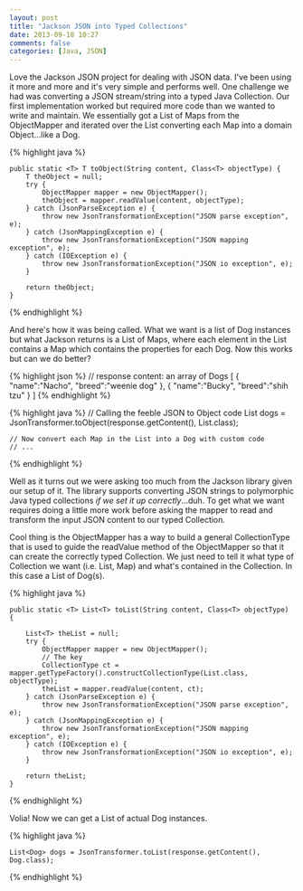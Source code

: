 ```yaml
---
layout: post
title: "Jackson JSON into Typed Collections"
date: 2013-09-18 10:27
comments: false
categories: [Java, JSON]
---
```

Love the Jackson JSON project for dealing with JSON data.  I've been using it more and more and it's very simple and performs well.  One challenge we had was converting a JSON stream/string into a typed Java Collection.  Our first implementation worked but required more code than we wanted to write and maintain.  We essentially got a List of Maps from the ObjectMapper and iterated over the List converting each Map into a domain Object...like a Dog.

{% highlight java %}

	public static <T> T toObject(String content, Class<T> objectType) {
		T theObject = null;
		try {
			ObjectMapper mapper = new ObjectMapper();			
			theObject = mapper.readValue(content, objectType);
		} catch (JsonParseException e) {
			throw new JsonTransformationException("JSON parse exception", e);
		} catch (JsonMappingException e) {
			throw new JsonTransformationException("JSON mapping exception", e);
		} catch (IOException e) {
			throw new JsonTransformationException("JSON io exception", e);
		}
		
		return theObject;
	}

{% endhighlight %}

And here's how it was being called.  What we want is a list of Dog instances but what Jackson returns is a List of Maps, where each element in the List contains a Map which contains the properties for each Dog.  Now this works but can we do better?

{% highlight json %}
// response content: an array of Dogs
[
	{ "name":"Nacho", "breed":"weenie dog" },
	{ "name":"Bucky", "breed":"shih tzu" }
]
{% endhighlight %}

{% highlight java %}
	// Calling the feeble JSON to Object code
	List<Map> dogs = JsonTransformer.toObject(response.getContent(), List.class);

	// Now convert each Map in the List into a Dog with custom code
	// ...
{% endhighlight %}


Well as it turns out we were asking too much from the Jackson library given our setup of it.  The library supports converting JSON strings to polymorphic Java typed collections *if we set it up correctly*...duh.  To get what we want requires doing a little more work before asking the mapper to read and transform the input JSON content to our typed Collection.

Cool thing is the ObjectMapper has a way to build a general CollectionType that is used to guide the readValue method of the ObjectMapper so that it can create the correctly typed Collection.  We just need to tell it what type of Collection we want (i.e. List, Map) and what's contained in the Collection.  In this case a List of Dog(s).

{% highlight java %}

    public static <T> List<T> toList(String content, Class<T> objectType) {

        List<T> theList = null;
        try {
			ObjectMapper mapper = new ObjectMapper();	
			// The key		        	
            CollectionType ct = mapper.getTypeFactory().constructCollectionType(List.class, objectType);
            theList = mapper.readValue(content, ct);
        } catch (JsonParseException e) {
            throw new JsonTransformationException("JSON parse exception", e);
        } catch (JsonMappingException e) {
            throw new JsonTransformationException("JSON mapping exception", e);
        } catch (IOException e) {
            throw new JsonTransformationException("JSON io exception", e);
        }

        return theList;
    }

{% endhighlight %}

Volia!  Now we can get a List of actual Dog instances.

{% highlight java %}

	List<Dog> dogs = JsonTransformer.toList(response.getContent(), Dog.class);

{% endhighlight %}




